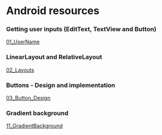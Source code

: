 # Android resources

### Getting user inputs (EditText, TextView and Button)
[01_UserName](01_UserName/readme.md)

### LinearLayout and RelativeLayout
[02_Layouts](02_Layouts/readme.md)

### Buttons - Design and implementation
[03_Button_Design](03_Button_Design/readme.md)

### Gradient background
[11_GradientBackground](11_GradientBackground/readme.md)

